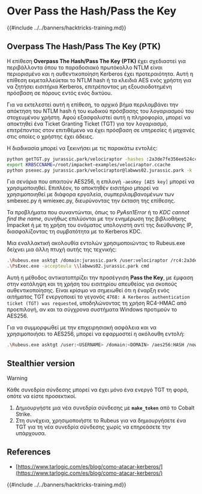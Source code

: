 # Over Pass the Hash/Pass the Key

{{#include ../../banners/hacktricks-training.md}}


## Overpass The Hash/Pass The Key (PTK)

Η επίθεση **Overpass The Hash/Pass The Key (PTK)** έχει σχεδιαστεί για περιβάλλοντα όπου το παραδοσιακό πρωτόκολλο NTLM είναι περιορισμένο και η αυθεντικοποίηση Kerberos έχει προτεραιότητα. Αυτή η επίθεση εκμεταλλεύεται το NTLM hash ή τα κλειδιά AES ενός χρήστη για να ζητήσει εισιτήρια Kerberos, επιτρέποντας μη εξουσιοδοτημένη πρόσβαση σε πόρους εντός ενός δικτύου.

Για να εκτελεστεί αυτή η επίθεση, το αρχικό βήμα περιλαμβάνει την απόκτηση του NTLM hash ή του κωδικού πρόσβασης του λογαριασμού του στοχευμένου χρήστη. Αφού εξασφαλιστεί αυτή η πληροφορία, μπορεί να αποκτηθεί ένα Ticket Granting Ticket (TGT) για τον λογαριασμό, επιτρέποντας στον επιτιθέμενο να έχει πρόσβαση σε υπηρεσίες ή μηχανές στις οποίες ο χρήστης έχει άδειες.

Η διαδικασία μπορεί να ξεκινήσει με τις παρακάτω εντολές:
```bash
python getTGT.py jurassic.park/velociraptor -hashes :2a3de7fe356ee524cc9f3d579f2e0aa7
export KRB5CCNAME=/root/impacket-examples/velociraptor.ccache
python psexec.py jurassic.park/velociraptor@labwws02.jurassic.park -k -no-pass
```
Για σενάρια που απαιτούν AES256, η επιλογή `-aesKey [AES key]` μπορεί να χρησιμοποιηθεί. Επιπλέον, το αποκτηθέν εισιτήριο μπορεί να χρησιμοποιηθεί με διάφορα εργαλεία, συμπεριλαμβανομένων των smbexec.py ή wmiexec.py, διευρύνοντας την έκταση της επίθεσης.

Τα προβλήματα που συναντώνται, όπως το _PyAsn1Error_ ή το _KDC cannot find the name_, συνήθως επιλύονται με την ενημέρωση της βιβλιοθήκης Impacket ή με τη χρήση του ονόματος υπολογιστή αντί της διεύθυνσης IP, διασφαλίζοντας τη συμβατότητα με το Kerberos KDC.

Μια εναλλακτική ακολουθία εντολών χρησιμοποιώντας το Rubeus.exe δείχνει μια άλλη πτυχή αυτής της τεχνικής:
```bash
.\Rubeus.exe asktgt /domain:jurassic.park /user:velociraptor /rc4:2a3de7fe356ee524cc9f3d579f2e0aa7 /ptt
.\PsExec.exe -accepteula \\labwws02.jurassic.park cmd
```
Αυτή η μέθοδος αντικατοπτρίζει την προσέγγιση **Pass the Key**, με έμφαση στην κατάληψη και τη χρήση του εισιτηρίου απευθείας για σκοπούς αυθεντικοποίησης. Είναι κρίσιμο να σημειωθεί ότι η έναρξη ενός αιτήματος TGT ενεργοποιεί το γεγονός `4768: A Kerberos authentication ticket (TGT) was requested`, υποδηλώνοντας τη χρήση RC4-HMAC από προεπιλογή, αν και τα σύγχρονα συστήματα Windows προτιμούν το AES256.

Για να συμμορφωθεί με την επιχειρησιακή ασφάλεια και να χρησιμοποιήσει το AES256, μπορεί να εφαρμοστεί η ακόλουθη εντολή:
```bash
.\Rubeus.exe asktgt /user:<USERNAME> /domain:<DOMAIN> /aes256:HASH /nowrap /opsec
```
## Stealthier version

> [!WARNING]
> Κάθε συνεδρία σύνδεσης μπορεί να έχει μόνο ένα ενεργό TGT τη φορά, οπότε να είστε προσεκτικοί.

1. Δημιουργήστε μια νέα συνεδρία σύνδεσης με **`make_token`** από το Cobalt Strike.
2. Στη συνέχεια, χρησιμοποιήστε το Rubeus για να δημιουργήσετε ένα TGT για τη νέα συνεδρία σύνδεσης χωρίς να επηρεάσετε την υπάρχουσα.

## References

- [https://www.tarlogic.com/es/blog/como-atacar-kerberos/](https://www.tarlogic.com/es/blog/como-atacar-kerberos/)

{{#include ../../banners/hacktricks-training.md}}
